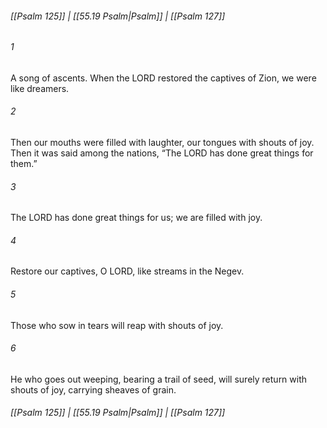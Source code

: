 
###### [[Psalm 125]] | [[55.19 Psalm|Psalm]] | [[Psalm 127]]

###### 1
A song of ascents. When the LORD restored the captives of Zion, we were like dreamers.
###### 2
Then our mouths were filled with laughter, our tongues with shouts of joy. Then it was said among the nations, “The LORD has done great things for them.”
###### 3
The LORD has done great things for us; we are filled with joy.
###### 4
Restore our captives, O LORD, like streams in the Negev.
###### 5
Those who sow in tears will reap with shouts of joy.
###### 6
He who goes out weeping, bearing a trail of seed, will surely return with shouts of joy, carrying sheaves of grain.

###### [[Psalm 125]] | [[55.19 Psalm|Psalm]] | [[Psalm 127]]
